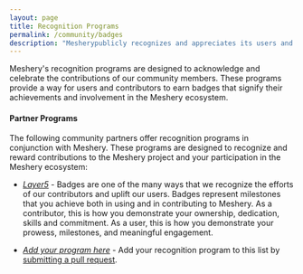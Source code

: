```yaml
---
layout: page
title: Recognition Programs
permalink: /community/badges
description: "Mesherypublicly recognizes and appreciates its users and contributors."
---
```


Meshery's recognition programs are designed to acknowledge and celebrate the contributions of our community members. These programs provide a way for users and contributors to earn badges that signify their achievements and involvement in the Meshery ecosystem.

#### Partner Programs

The following community partners offer recognition programs in conjunction with Meshery. These programs are designed to recognize and reward contributions to the Meshery project and your participation in the Meshery ecosystem:


- *[Layer5](https://badges.layer5.io)* - Badges are one of the many ways that we recognize the efforts of our contributors and uplift our users. Badges represent milestones that you achieve both in using and in contributing to Meshery. As a contributor, this is how you demonstrate your ownership, dedication, skills and commitment. As a user, this is how you demonstrate your prowess, milestones, and meaningful engagement.

- *[Add your program here](https://github.com/meshery/meshery.io/pulls)* - Add your recognition program to this list by [submitting a pull request](https://github.com/meshery/meshery.io/pulls).
